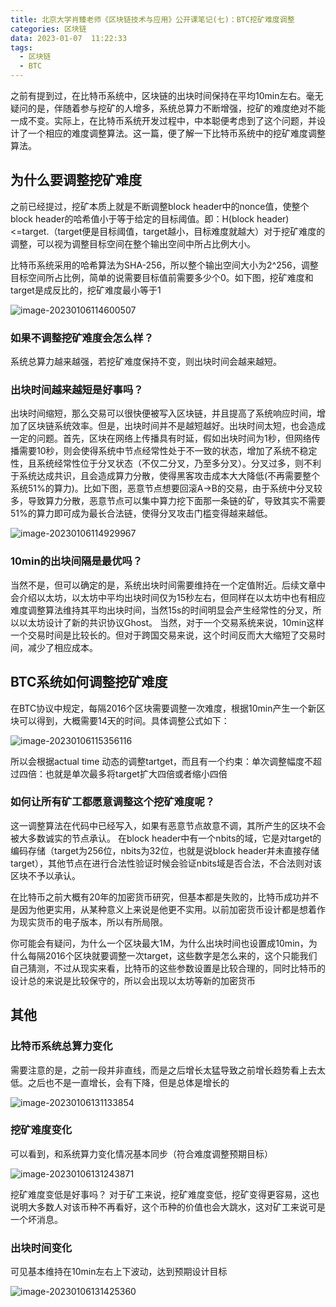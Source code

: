 ```yaml
---
title: 北京大学肖臻老师《区块链技术与应用》公开课笔记(七)：BTC挖矿难度调整
categories: 区块链
data: 2023-01-07  11:22:33
tags: 
  - 区块链
  - BTC
---
```


之前有提到过，在比特币系统中，区块链的出块时间保持在平均10min左右。毫无疑问的是，伴随着参与挖矿的人增多，系统总算力不断增强，挖矿的难度绝对不能一成不变。实际上，在比特币系统开发过程中，中本聪便考虑到了这个问题，并设计了一个相应的难度调整算法。这一篇，便了解一下比特币系统中的挖矿难度调整算法。

## 为什么要调整挖矿难度

之前已经提过，挖矿本质上就是不断调整block header中的nonce值，使整个block header的哈希值小于等于给定的目标阈值。即：H(block header)<=target.（target便是目标阈值，target越小，目标难度就越大）对于挖矿难度的调整，可以视为调整目标空间在整个输出空间中所占比例大小。

比特币系统采用的哈希算法为SHA-256，所以整个输出空间大小为2^256，调整目标空间所占比例，简单的说需要目标值前需要多少个0。如下图，挖矿难度和target是成反比的，挖矿难度最小等于1

![image-20230106114600507](https://hanser373.oss-cn-beijing.aliyuncs.com/img/202301061146591.png)

### 如果不调整挖矿难度会怎么样？

系统总算力越来越强，若挖矿难度保持不变，则出块时间会越来越短。

### 出块时间越来越短是好事吗？

出块时间缩短，那么交易可以很快便被写入区块链，并且提高了系统响应时间，增加了区块链系统效率。但是，出块时间并不是越短越好。出块时间太短，也会造成一定的问题。首先，区块在网络上传播具有时延，假如出块时间为1秒，但网络传播需要10秒，则会使得系统中节点经常性处于不一致的状态，增加了系统不稳定性，且系统经常性位于分叉状态（不仅二分叉，乃至多分叉）。分叉过多，则不利于系统达成共识，且会造成算力分散，使得黑客攻击成本大大降低(不再需要整个系统51%的算力)。比如下图，恶意节点想要回滚A->B的交易，由于系统中分叉较多，导致算力分散，恶意节点可以集中算力挖下面那一条链的矿，导致其实不需要51%的算力即可成为最长合法链，使得分叉攻击门槛变得越来越低。

![image-20230106114929967](https://hanser373.oss-cn-beijing.aliyuncs.com/img/202301061149117.png)

### 10min的出块间隔是最优吗？

当然不是，但可以确定的是，系统出块时间需要维持在一个定值附近。后续文章中会介绍以太坊，以太坊中平均出块时间仅为15秒左右，但同样在以太坊中也有相应难度调整算法维持其平均出块时间，当然15s的时间明显会产生经常性的分叉，所以以太坊设计了新的共识协议Ghost。
当然，对于一个交易系统来说，10min这样一个交易时间是比较长的。但对于跨国交易来说，这个时间反而大大缩短了交易时间，减少了相应成本。

## BTC系统如何调整挖矿难度

在BTC协议中规定，每隔2016个区块需要调整一次难度，根据10min产生一个新区块可以得到，大概需要14天的时间。具体调整公式如下：

![image-20230106115356116](https://hanser373.oss-cn-beijing.aliyuncs.com/img/202301061153225.png)

所以会根据actual time 动态的调整tartget，而且有一个约束：单次调整幅度不超过四倍：也就是单次最多将target扩大四倍或者缩小四倍

### 如何让所有矿工都愿意调整这个挖矿难度呢？

这一调整算法在代码中已经写入，如果有恶意节点故意不调，其所产生的区块不会被大多数诚实的节点承认。
在block header中有一个nbits的域，它是对target的编码存储（target为256位，nbits为32位，也就是说block header并未直接存储target），其他节点在进行合法性验证时候会验证nbits域是否合法，不合法则对该区块不予以承认。

在比特币之前大概有20年的加密货币研究，但基本都是失败的，比特币成功并不是因为他更实用，从某种意义上来说是他更不实用。以前加密货币设计都是想着作为现实货币的电子版本，所以有所局限。

你可能会有疑问，为什么一个区块最大1M，为什么出块时间也设置成10min，为什么每隔2016个区块就要调整一次target，这些数字是怎么来的，这个只能我们自己猜测，不过从现实来看，比特币的这些参数设置是比较合理的，同时比特币的设计总的来说是比较保守的，所以会出现以太坊等新的加密货币

## 其他

### 比特币系统总算力变化

需要注意的是，之前一段并非直线，而是之后增长太猛导致之前增长趋势看上去太低。之后也不是一直增长，会有下降，但是总体是增长的

![image-20230106131133854](https://hanser373.oss-cn-beijing.aliyuncs.com/img/202301061311968.png)

### 挖矿难度变化

可以看到，和系统算力变化情况基本同步（符合难度调整预期目标）

![image-20230106131243871](https://hanser373.oss-cn-beijing.aliyuncs.com/img/202301061312969.png)

挖矿难度变低是好事吗？
对于矿工来说，挖矿难度变低，挖矿变得更容易，这也说明大多数人对该币种不再看好，这个币种的价值也会大跳水，这对矿工来说可是一个坏消息。

### 出块时间变化

可见基本维持在10min左右上下波动，达到预期设计目标

![image-20230106131425360](https://hanser373.oss-cn-beijing.aliyuncs.com/img/202301061314562.png)
